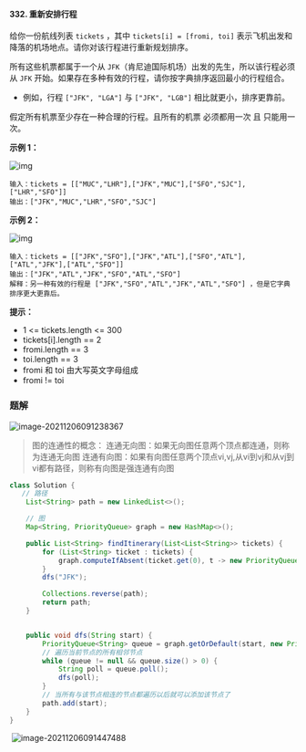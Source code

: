 #### 332. 重新安排行程

给你一份航线列表 `tickets` ，其中 `tickets[i] = [fromi, toi]` 表示飞机出发和降落的机场地点。请你对该行程进行重新规划排序。

所有这些机票都属于一个从 `JFK`（肯尼迪国际机场）出发的先生，所以该行程必须从 `JFK` 开始。如果存在多种有效的行程，请你按字典排序返回最小的行程组合。

- 例如，行程 `["JFK", "LGA"]` 与 `["JFK", "LGB"]` 相比就更小，排序更靠前。

假定所有机票至少存在一种合理的行程。且所有的机票 必须都用一次 且 只能用一次。

**示例 1：**

![img](http://gitlab.wsh-study.com/xp-study/LeeteCode/-/blob/master/数据结构/基础数据结构/图/images/重新安排行程/1.jpg)

```shell
输入：tickets = [["MUC","LHR"],["JFK","MUC"],["SFO","SJC"],["LHR","SFO"]]
输出：["JFK","MUC","LHR","SFO","SJC"]
```

**示例 2：**

![img](http://gitlab.wsh-study.com/xp-study/LeeteCode/-/blob/master/数据结构/基础数据结构/图/images/重新安排行程/2.jpg)

```shell
输入：tickets = [["JFK","SFO"],["JFK","ATL"],["SFO","ATL"],["ATL","JFK"],["ATL","SFO"]]
输出：["JFK","ATL","JFK","SFO","ATL","SFO"]
解释：另一种有效的行程是 ["JFK","SFO","ATL","JFK","ATL","SFO"] ，但是它字典排序更大更靠后。
```

**提示：**

* 1 <= tickets.length <= 300
* tickets[i].length == 2
* fromi.length == 3
* toi.length == 3
* fromi 和 toi 由大写英文字母组成
* fromi != toi

### 题解

![image-20211206091238367](http://gitlab.wsh-study.com/xp-study/LeeteCode/-/blob/master/数据结构/基础数据结构/图/images/重新安排行程/3.jpg)

> 图的连通性的概念：
> 连通无向图：如果无向图任意两个顶点都连通，则称为连通无向图
> 连通有向图：如果有向图任意两个顶点vi,vj,从vi到vj和从vj到vi都有路径，则称有向图是强连通有向图

```java
class Solution {
   // 路径
    List<String> path = new LinkedList<>();

    // 图
    Map<String, PriorityQueue> graph = new HashMap<>();

    public List<String> findItinerary(List<List<String>> tickets) {
        for (List<String> ticket : tickets) {
            graph.computeIfAbsent(ticket.get(0), t -> new PriorityQueue()).add(ticket.get(1));
        }
        dfs("JFK");

        Collections.reverse(path);
        return path;
    }


    public void dfs(String start) {
        PriorityQueue<String> queue = graph.getOrDefault(start, new PriorityQueue<>());
        // 遍历当前节点的所有相邻节点
        while (queue != null && queue.size() > 0) {
            String poll = queue.poll();
            dfs(poll);
        }
        // 当所有与该节点相连的节点都遍历以后就可以添加该节点了
        path.add(start);
    }
}
```

​	![image-20211206091447488](http://gitlab.wsh-study.com/xp-study/LeeteCode/-/blob/master/数据结构/基础数据结构/图/images/重新安排行程/4.jpg)
